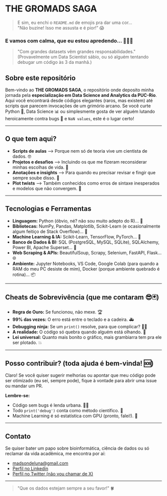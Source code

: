 # THE GROMADS SAGA 

>E sim, eu enchi o `README.md` de emojis pra dar uma cor... <br>
>"Não buzine! Isso me assusta e é pior!” 😱 

<h3>E vamos com calma, que eu estou apredendo... 🥹🙏🏼</h3>

> "Com grandes datasets vêm grandes responsabilidades." <br> (Provavelmente um Data Scientist sábio, ou só alguém tentando debugar um código às 3 da manhã.)

## Sobre este repositório 

Bem-vindo ao **THE GROMADS SAGA**, o repositório onde deposito minha jornada pela **especialização em Data Science and Analytics da PUC-Rio**. Aqui você encontrará desde códigos elegantes (raros, mas existem) até scripts que parecem invocações de um grimório arcano. Se você curte Python 🐍, Data Science 📊 ou simplesmente gosta de ver alguém lutando heroicamente contra bugs 🐛 e `NaN values`, este é o lugar certo!

---

## O que tem aqui? 

- **Scripts de aulas** –> Porque nem só de teoria vive um cientista de dados. 🤓
- **Projetos e desafios** –> Incluindo os que me fizeram reconsiderar minhas escolhas de vida. 🤯  
- **Anotações e insights** –> Para quando eu precisar revisar e fingir que sempre soube disso. 📝  
- **Plot twists** –> Também conhecidos como erros de sintaxe inesperados e modelos que não convergem. 🔄

---

## Tecnologias e Ferramentas 

- **Linguagem:** Python (óbvio, né? não sou muito adepto do R)... 🐍  
- **Bibliotecas:** NumPy, Pandas, Matplotlib, Scikit-Learn (e ocasionalmente algum feitiço de Stack Overflow)... 📑 
- **Machine Learning & IA:** Scikit-Learn, TensorFlow, PyTorch... 🤖  
- **Banco de Dados & BI:** SQL (PostgreSQL, MySQL, SQLite), SQLAlchemy, Power BI, Apache Superset... 💾  
- **Web Scraping & APIs:** BeautifulSoup, Scrapy, Selenium, FastAPI, Flask... 🌐  
- **Ambiente:** Jupyter Notebooks, VS Code, Google Colab (para quando a RAM do meu PC desiste de mim), Docker (porque ambiente quebrado é rotina)... 📦

---

## Cheats de Sobrevivência (que me contaram 😎🃏) 

- **Regra de Ouro:** Se funcionou, não mexe. 🏆  
- **99% das vezes:** O erro está entre o teclado e a cadeira. 🚑 
- **Debugging ninja:** Se um `print()` resolve, para que complicar? 🦹🏼
- **A realidade:** O código só quebra quando alguém está olhando. 👀  
- **Lei universal:** Quanto mais bonito o gráfico, mais grambiarra tem pra ele ser plotado. 💥

---

## Posso contribuir? (toda ajuda é bem-vinda! 🆘)

Claro! Se você quiser sugerir melhorias ou apontar que meu código pode ser otimizado (eu sei, sempre pode), fique à vontade para abrir uma issue ou mandar um PR.

**Lembre-se:**  
- Código sem bugs é lenda urbana. 🐞🚫  
- Todo `print('debug')` conta como método científico. 🔬  
- Machine Learning é só estatística com GPU (pronto, falei!). 🧠

---

## Contato 

Se quiser bater um papo sobre bioinformática, ciência de dados ou só reclamar da vida acadêmica, me encontra por aí:

- madsondeluna@gmail.com  
- [Perfil no Linkedin](https://www.linkedin.com/in/madsonaragao/)  
- [Perfil no Twitter (não vou chamar de X)](https://twitter.com/mdsnllndlnrg)

---

> "Que os dados estejam sempre a seu favor!" 🍀

